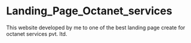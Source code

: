 # Landing_Page_Octanet_services
This website developed by me to one of the best landing page  create for  octanet services pvt. ltd.
